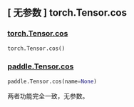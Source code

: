 ## [ 无参数 ] torch.Tensor.cos

### [torch.Tensor.cos](https://pytorch.org/docs/stable/generated/torch.Tensor.cos.html?highlight=cos#torch.Tensor.cos)

```python
torch.Tensor.cos()
```

### [paddle.Tensor.cos](paddlepaddle.org.cn/documentation/docs/zh/api/paddle/Tensor_cn.html#cos-name-none)

```python
paddle.Tensor.cos(name=None)
```

两者功能完全一致，无参数。
